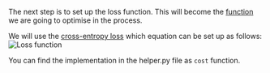 The next step is to set up the loss function. This will become the [function](https://en.wikipedia.org/wiki/Loss_functions_for_classification) we are going to optimise in the process.

We will use the [cross-entropy loss](https://en.wikipedia.org/wiki/Cross_entropy) which equation can be set up as follows:
<img src="/basiafusinska/courses/deep-learning-with-tensorflow/neural-network-training/assets/loss.png" alt="Loss function">

You can find the implementation in the helper.py file as `cost` function.
